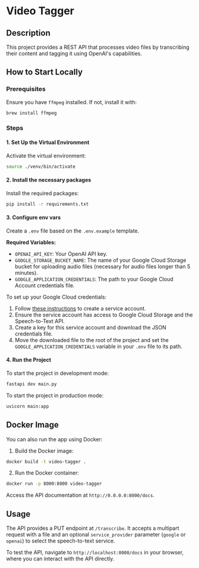 # Video Tagger

## Description
This project provides a REST API that processes video files by transcribing their content and tagging it using OpenAI's capabilities.

## How to Start Locally

### Prerequisites
Ensure you have `ffmpeg` installed. If not, install it with:
```bash
brew install ffmpeg
```

### Steps

#### 1. Set Up the Virtual Environment
Activate the virtual environment:
```bash
source ./venv/bin/activate
```

#### 2. Install the necessary packages
Install the required packages:
```bash
pip install -r requirements.txt
```

#### 3. Configure env vars
Create a `.env` file based on the `.env.example` template.

**Required Variables:**
- `OPENAI_API_KEY`: Your OpenAI API key.
- `GOOGLE_STORAGE_BUCKET_NAME`: The name of your Google Cloud Storage bucket for uploading audio files (necessary for audio files longer than 5 minutes).
- `GOOGLE_APPLICATION_CREDENTIALS`: The path to your Google Cloud Account credentials file. 

To set up your Google Cloud credentials:
1. Follow [these instructions](https://cloud.google.com/iam/docs/service-accounts-create#creating) to create a service account.
2. Ensure the service account has access to Google Cloud Storage and the Speech-to-Text API.
3. Create a key for this service account and download the JSON credentials file.
4. Move the downloaded file to the root of the project and set the `GOOGLE_APPLICATION_CREDENTIALS` variable in your `.env` file to its path.

#### 4. Run the Project
To start the project in development mode:
```bash
fastapi dev main.py
```

To start the project in production mode:
```bash
uvicorn main:app
```

## Docker Image
You can also run the app using Docker:

1. Build the Docker image:
```bash
docker build -t video-tagger .
```

2. Run the Docker container:
```bash
docker run -p 8000:8000 video-tagger
```

Access the API documentation at `http://0.0.0.0:8000/docs`.

## Usage
The API provides a PUT endpoint at `/transcribe`. It accepts a multipart request with a file and an optional `service_provider` parameter (`google` or `openai`) to select the speech-to-text service.

To test the API, navigate to `http://localhost:8000/docs` in your browser, where you can interact with the API directly.